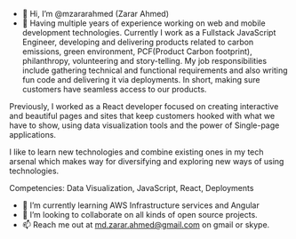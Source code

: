 - 👋 Hi, I’m @mzararahmed (Zarar Ahmed)
- 👀 Having multiple years of experience working on web and mobile development technologies. Currently I work as a Fullstack JavaScript Engineer, developing and delivering products related to carbon emissions, green environment, PCF(Product Carbon footprint), philanthropy, volunteering and story-telling. My job responsibilities include gathering technical and functional requirements and also writing fun code and delivering it via deployments. In short, making sure customers have seamless access to our products.

Previously, I worked as a React developer focused on creating interactive and beautiful pages and sites that keep customers hooked with what we have to show, using data visualization tools and the power of Single-page applications.

I like to learn new technologies and combine existing ones in my tech arsenal which makes way for diversifying and exploring new ways of using technologies.

Competencies: Data Visualization, JavaScript, React, Deployments
- 🌱 I’m currently learning AWS Infrastructure services and Angular
- 💞️ I’m looking to collaborate on all kinds of open source projects.
- 📫 Reach me out at md.zarar.ahmed@gmail.com on gmail or skype.

<!---
ZararAhmed/ZararAhmed is a ✨ special ✨ repository because its `README.md` (this file) appears on your GitHub profile.
You can click the Preview link to take a look at your changes.
--->
